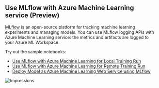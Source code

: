 ## Use MLflow with Azure Machine Learning service (Preview)

[MLflow](https://mlflow.org/) is an open-source platform for tracking machine learning experiments and managing models. You can use MLflow logging APIs with Azure Machine Learning service: the metrics and artifacts are logged to your Azure ML Workspace.

Try out the sample notebooks:

* [Use MLflow with Azure Machine Learning for Local Training Run](./train-local/train-local.ipynb)
* [Use MLflow with Azure Machine Learning for Remote Training Run](./train-remote/train-remote.ipynb)
* [Deploy Model as Azure Machine Learning Web Service using MLflow](./deploy-model/deploy-model.ipynb)

![Impressions](https://PixelServer20190423114238.azurewebsites.net/api/impressions/MachineLearningNotebooks/how-to-use-azureml/using-mlflow/README..png) 